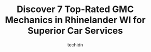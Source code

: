 ---
layout: ampstory
image: https://images.unsplash.com/photo-1494363247633-927487612591?ixlib=rb-4.0.3&ixid=MnwxMjA3fDB8MHxwaG90by1wYWdlfHx8fGVufDB8fHx8&auto=format&fit=crop&w=640&h=853&q=80
author: techidn
featured: false
description: For top-quality automotive repairs and maintenance, visit the 7 best GMC Mechanic in Rhinelander WI, USA. Their reputation for excellence and their dedication to customer satisfaction make t
title: Discover 7 Top-Rated GMC Mechanics in Rhinelander WI for Superior Car Services
cover:
   title: Discover 7 Top-Rated GMC Mechanics in Rhinelander WI for Superior Car Services
   subtitle: Rickpate
   background: https://images.unsplash.com/photo-1494363247633-927487612591?ixlib=rb-4.0.3&ixid=MnwxMjA3fDB8MHxwaG90by1wYWdlfHx8fGVufDB8fHx8&auto=format&fit=crop&w=640&h=853&q=80

pages: 
 - layout: thirds
   top: <h1>#1 OK Used Cars of Rhinelander</h1>
   bottom: "<p>Wasted a Saturday going to look at a 2010 Toyota Rav4 with 100k that was described to me as clean over the phone. Glad I had them put it up on the lift because it was ext</p>"
   background: https://www.knot35.com/toplist/wp-content/uploads/2023/06/best-gmc-mechanic-1-in-rhinelander-wi-1685836753.jpeg
   backgroundblur: true
 - layout: thirds
   top: <h1>#2 Eastside Automotive, LLC</h1>
   bottom: "<p>4690 S Shore Dr, Rhinelander, WI 54501, United States</p>"
   background: https://www.knot35.com/toplist/wp-content/uploads/2023/06/best-gmc-mechanic-2-in-rhinelander-wi-1685836753.jpeg
   cta:
      link: https://www.knot35.com/toplist/discover-7-top-rated-gmc-mechanics-in-rhinelander-wi-for-superior-car-services/
      text: Discover 7 Top-Rated GMC Mechanics in Rhinelander WI for Superior Car Services
 - layout: thirds
   top: <h1>#3 Northwoods Auto Techs</h1>
   bottom: "<p>5 E Monico St, Rhinelander, WI 54501, United States</p>"
   background: https://www.knot35.com/toplist/wp-content/uploads/2023/06/best-gmc-mechanic-3-in-rhinelander-wi-1685836753.jpeg
   cta:
      link: https://www.knot35.com/toplist/discover-7-top-rated-gmc-mechanics-in-rhinelander-wi-for-superior-car-services/
      text: Discover 7 Top-Rated GMC Mechanics in Rhinelander WI for Superior Car Services
 - layout: thirds
   top: <h1>#4 Gerber Collision & Glass</h1>
   bottom: "<p>1500 Chippewa Dr, Rhinelander, WI 54501, United States</p>"
   background: https://images.unsplash.com/photo-1484589065579-248aad0d8b13?ixlib=rb-4.0.3&ixid=MnwxMjA3fDB8MHxwaG90by1wYWdlfHx8fGVufDB8fHx8&auto=format&fit=crop&w=640&h=853&q=80
   cta:
      link: https://www.knot35.com/toplist/discover-7-top-rated-gmc-mechanics-in-rhinelander-wi-for-superior-car-services/
      text: Discover 7 Top-Rated GMC Mechanics in Rhinelander WI for Superior Car Services
 - layout: thirds
   top: <h1>#5 Todds Automotive</h1>
   bottom: "<p>3846 Country Dr, Rhinelander, WI 54501, United States</p>"
   background: https://images.unsplash.com/photo-1549241520-425e3dfc01cb?ixlib=rb-4.0.3&ixid=MnwxMjA3fDB8MHxwaG90by1wYWdlfHx8fGVufDB8fHx8&auto=format&fit=crop&w=640&h=853&q=80
   cta:
      link: https://www.knot35.com/toplist/discover-7-top-rated-gmc-mechanics-in-rhinelander-wi-for-superior-car-services/
      text: Discover 7 Top-Rated GMC Mechanics in Rhinelander WI for Superior Car Services
 - layout: thirds
   top: <h1>#6 D & J Auto Truck and Equipment Repair Inc</h1>
   bottom: "<p>1874 N Stevens St, Rhinelander, WI 54501, United States</p>"
   background: https://images.unsplash.com/photo-1620421680010-0766ff230392?ixlib=rb-4.0.3&ixid=MnwxMjA3fDB8MHxwaG90by1wYWdlfHx8fGVufDB8fHx8&auto=format&fit=crop&w=640&h=853&q=80
   cta:
      link: https://www.knot35.com/toplist/discover-7-top-rated-gmc-mechanics-in-rhinelander-wi-for-superior-car-services/
      text: Discover 7 Top-Rated GMC Mechanics in Rhinelander WI for Superior Car Services
 - layout: thirds
   top: <h1>#7 J & B Automotive Repair</h1>
   bottom: "<p>807 N Stevens St, Rhinelander, WI 54501, United States</p>"
   background: https://images.unsplash.com/photo-1547366785-564103df7e13?ixlib=rb-4.0.3&ixid=MnwxMjA3fDB8MHxwaG90by1wYWdlfHx8fGVufDB8fHx8&auto=format&fit=crop&w=640&h=853&q=80
   cta:
      link: https://www.knot35.com/toplist/discover-7-top-rated-gmc-mechanics-in-rhinelander-wi-for-superior-car-services/
      text: Discover 7 Top-Rated GMC Mechanics in Rhinelander WI for Superior Car Services
 - layout: thirds
   middle: Continue reading...
   background: https://images.unsplash.com/photo-1580610447943-1bfbef5efe07?ixlib=rb-4.0.3&ixid=MnwxMjA3fDB8MHxwaG90by1wYWdlfHx8fGVufDB8fHx8&auto=format&fit=crop&w=640&h=853&q=80
   cta:
      link: https://www.knot35.com/toplist/discover-7-top-rated-gmc-mechanics-in-rhinelander-wi-for-superior-car-services/
      text: Discover 7 Top-Rated GMC Mechanics in Rhinelander WI for Superior Car Services
      
---